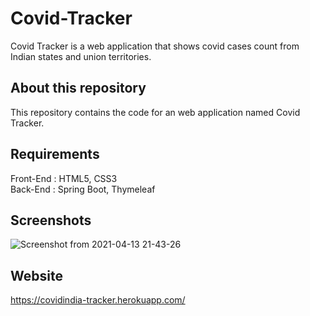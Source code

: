# Covid-Tracker

 Covid Tracker is a web application that shows covid  cases count from  Indian states and union territories.
 
 ## About this repository

This repository contains the code for an web application named Covid Tracker.

## Requirements

Front-End : HTML5, CSS3                                                                                  
Back-End : Spring Boot, Thymeleaf

## Screenshots

![Screenshot from 2021-04-13 21-43-26](https://user-images.githubusercontent.com/73954439/114599331-94d38780-9cb0-11eb-8b3c-b77fbe819c1d.png)

## Website

https://covidindia-tracker.herokuapp.com/
